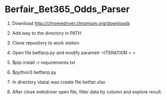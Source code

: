 # Berfair_Bet365_Odds_Parser

1. Download http://chromedriver.chromium.org/downloads
2. Add way to the directory <chromedriver> in PATH

3. Clone repository to work station

4. Open file betfairp.py and modify parametr <ITERATION = > 

5. $pip inslall -r requirements.txt
6. $python3 betfairp.py

7. In directory \data\ was create file betfair.xlsx
8. After close webdriver open file, filter data by column and explore result.  


 
